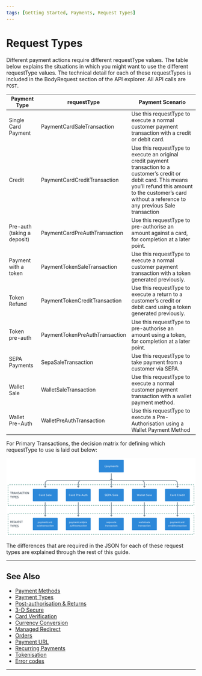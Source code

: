 ```yaml
---
tags: [Getting Started, Payments, Request Types]
---
```


# Request Types

Different payment actions require different requestType values. The table below explains the situations in which you might want to use the different requestType values. The technical detail for each of these requestTypes is included in the BodyRequest section of the API explorer. All API calls are ```POST```.

|Payment Type|	requestType|	Payment Scenario|
| ----------| ------------ | ---------------- |
|Single Card Payment|	PaymentCardSaleTransaction	|Use this requestType to execute a normal customer payment transaction with a credit or debit card.|
|Credit|	PaymentCardCreditTransaction	  |Use this requestType to execute an original credit payment transaction to a customer’s credit or debit card. This means you’ll refund this amount to the customer’s card without a reference to any previous Sale transaction|
|Pre-auth (taking a deposit)	|PaymentCardPreAuthTransaction|	Use this requestType to pre-authorise an amount against a card, for completion at a later point.|
|Payment with a token	|PaymentTokenSaleTransaction|	Use this requestType to execute a normal customer payment transaction with a token generated previously.|
|Token Refund	|PaymentTokenCreditTransaction|	Use this requestType to execute a return to a customer’s credit or debit card using a token generated previously.|
|Token pre-auth	|PaymentTokenPreAuthTransaction	|Use this requestType to pre-authorise an amount using a token, for completion at a later point.|
|SEPA Payments	|SepaSaleTransaction	|Use this requestType to take payment from a customer via SEPA.|
|Wallet Sale	|WalletSaleTransaction|	Use this requestType to execute a normal customer payment transaction with a wallet payment method.|
|Wallet Pre-Auth	|WalletPreAuthTransaction	|Use this requestType to execute a Pre-Authorisation using a Wallet Payment Method|

For Primary Transactions, the decision matrix for defining which requestType to use is laid out below:

![Request Type Decision Matrix!](/assets/images/3-1-decision-matrix.png "Request Type Decision Matrix")

The differences that are required in the JSON for each of these request types are explained through the rest of this guide.

---

## See Also

- [Payment Methods](?path=docs/english/payments/3-2-payment-methods.md)
- [Payment Types](?path=docs/english/payments/3-3-payment-types.md)
- [Post-authorisation & Returns](?path=docs/english/payments/3-4-post-auth.md)
- [3-D Secure](?path=docs/english/payments/3-5-3d-secure.md)
- [Card Verification](?path=docs/english/payments/3-6-card-verification.md)
- [Currency Conversion](?path=docs/english/payments/3-7-currency-conversion.md)
- [Managed Redirect](?path=docs/english/payments/3-8-managed-redirect.md)
- [Orders](?path=docs/english/payments/3-9-orders.md)
- [Payment URL](?path=docs/english/payments/3-10-payment-url.md)
- [Recurring Payments](?path=docs/english/payments/3-11-recurring-payments.md)
- [Tokenisation](?path=docs/english/payments/3-12-tokenisation.md)
- [Error codes](?path=docs/english/payments/3-13-error-codes.md)

---
